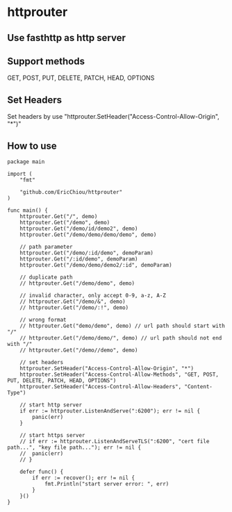 # httprouter
## Use fasthttp as http server

## Support methods
GET, POST, PUT, DELETE, PATCH, HEAD, OPTIONS

## Set Headers
Set headers by use "httprouter.SetHeader("Access-Control-Allow-Origin", "*")"

## How to use
<pre><code>package main

import (
	"fmt"

	"github.com/EricChiou/httprouter"
)

func main() {
	httprouter.Get("/", demo)
	httprouter.Get("/demo", demo)
	httprouter.Get("/demo/id/demo2", demo)
	httprouter.Get("/demo/demo/demo/demo", demo)

	// path parameter
	httprouter.Get("/demo/:id/demo", demoParam)
	httprouter.Get("/:id/demo", demoParam)
	httprouter.Get("/demo/demo/demo2/:id", demoParam)

	// duplicate path
	// httprouter.Get("/demo/demo", demo)

	// invalid character, only accept 0-9, a-z, A-Z
	// httprouter.Get("/demo/&", demo)
	// httprouter.Get("/demo/:!", demo)

	// wrong format
	// httprouter.Get("demo/demo", demo) // url path should start with "/"
	// httprouter.Get("/demo/demo/", demo) // url path should not end with "/"
	// httprouter.Get("/demo//demo", demo)

	// set headers
	httprouter.SetHeader("Access-Control-Allow-Origin", "*")
	httprouter.SetHeader("Access-Control-Allow-Methods", "GET, POST, PUT, DELETE, PATCH, HEAD, OPTIONS")
	httprouter.SetHeader("Access-Control-Allow-Headers", "Content-Type")

	// start http server
	if err := httprouter.ListenAndServe(":6200"); err != nil {
		panic(err)
	}

	// start https server
	// if err := httprouter.ListenAndServeTLS(":6200", "cert file path...", "key file path..."); err != nil {
	// 	panic(err)
	// }

	defer func() {
		if err := recover(); err != nil {
			fmt.Println("start server error: ", err)
		}
	}()
}</code></pre>